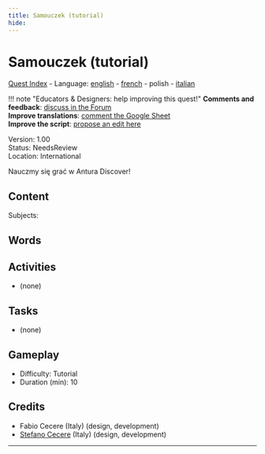 ```yaml
---
title: Samouczek (tutorial)
hide:
---
```


# Samouczek (tutorial)
[Quest Index](./index.pl.md) - Language: [english](./tutorial.md) - [french](./tutorial.fr.md) - polish - [italian](./tutorial.it.md)

!!! note "Educators & Designers: help improving this quest!"
    **Comments and feedback**: [discuss in the Forum](https://vgwb.discourse.group/t/quest-tutorial/41)  
    **Improve translations**: [comment the Google Sheet](https://docs.google.com/spreadsheets/d/1FPFOy8CHor5ArSg57xMuPAG7WM27-ecDOiU-OmtHgjw/edit?gid=631129787#gid=631129787)  
    **Improve the script**: [propose an edit here](https://github.com/vgwb/Antura/blob/main/Assets/_discover/_quests/_TUTORIAL/Tutorial%20-%20Yarn%20Script.yarn)  

Version: 1.00  
Status: NeedsReview  
Location: International

Nauczmy się grać w Antura Discover!

## Content
Subjects: 


## Words
## Activities
- (none)

## Tasks
- (none)
## Gameplay
- Difficulty: Tutorial
- Duration (min): 10
## Credits
- Fabio Cecere (Italy) (design, development)
- [Stefano Cecere](https://stefanocecere.com) (Italy) (design, development)

---

